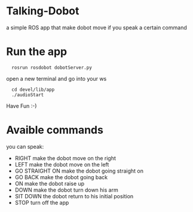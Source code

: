 # Talking-Dobot
a simple ROS app that make dobot move if you speak a certain command

# Run the app
```
  rosrun rosdobot dobotServer.py
```
open a new terminal and go into your ws
```
  cd devel/lib/app
  ./audioStart
```
Have Fun :-)

# Avaible commands
  you can speak:
  * RIGHT make the dobot move on the right 
  * LEFT make the dobot move on the left
  * GO STRAIGHT ON make the dobot going straight on
  * GO BACK make the dobot going back
  * ON make the dobot raise up
  * DOWN make the dobot turn down his arm
  * SIT DOWN the dobot return to his initial position
  * STOP turn off the app
